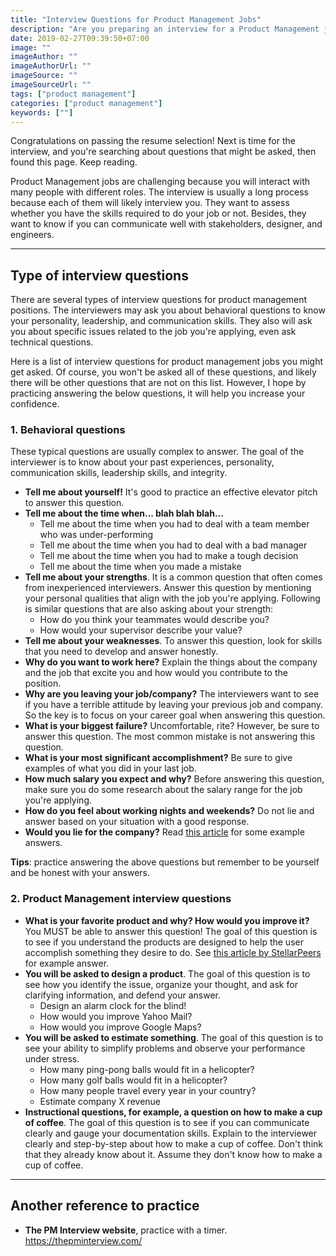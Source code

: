 ```yaml
---
title: "Interview Questions for Product Management Jobs"
description: "Are you preparing an interview for a Product Management job? Here's a list of interview questions that you can use to practice when you're applying for a job in Product Management."
date: 2019-02-27T09:39:50+07:00
image: ""
imageAuthor: ""
imageAuthorUrl: ""
imageSource: ""
imageSourceUrl: ""
tags: ["product management"]
categories: ["product management"]
keywords: [""]
---
```


Congratulations on passing the resume selection! 
Next is time for the interview, and you're searching about questions that might be asked, then found this page. 
Keep reading.

Product Management jobs are challenging because you will interact with many people with different roles. 
The interview is usually a long process because each of them will likely interview you. 
They want to assess whether you have the skills required to do your job or not. 
Besides, they want to know if you can communicate well with stakeholders, designer, and engineers.

---
## Type of interview questions

There are several types of interview questions for product management positions. 
The interviewers may ask you about behavioral questions to know your personality, leadership, and communication skills. 
They also will ask you about specific issues related to the job you're applying, even ask technical questions. 

Here is a list of interview questions for product management jobs you might get asked. 
Of course, you won't be asked all of these questions, and likely there will be other questions that are not on this list. 
However, I hope by practicing answering the below questions, it will help you increase your confidence.

### 1. Behavioral questions

These typical questions are usually complex to answer. 
The goal of the interviewer is to know about your past experiences, personality, communication skills, leadership skills, and integrity.

* **Tell me about yourself!** It's good to practice an effective elevator pitch to answer this question.
* **Tell me about the time when... blah blah blah...**
  * Tell me about the time when you had to deal with a team member who was under-performing
  * Tell me about the time when you had to deal with a bad manager
  * Tell me about the time when you had to make a tough decision
  * Tell me about the time when you made a mistake
* **Tell me about your strengths**. It is a common question that often comes from inexperienced interviewers. Answer this question by mentioning your personal qualities that align with the job you're applying. Following is similar questions that are also asking about your strength:  
  * How do you think your teammates would describe you?
  * How would your supervisor describe your value?
* **Tell me about your weaknesses**. To answer this question, look for skills that you need to develop and answer honestly.
* **Why do you want to work here?** Explain the things about the company and the job that excite you and how would you contribute to the position. 
* **Why are you leaving your job/company?** The interviewers want to see if you have a terrible attitude by leaving your previous job and company. So the key is to focus on your career goal when answering this question. 
* **What is your biggest failure?** Uncomfortable, rite? However, be sure to answer this question. The most common mistake is not answering this question.
* **What is your most significant accomplishment?** Be sure to give examples of what you did in your last job.
* **How much salary you expect and why?** Before answering this question, make sure you do some research about the salary range for the job you're applying. 
* **How do you feel about working nights and weekends?** Do not lie and answer based on your situation with a good response.
* **Would you lie for the company?** Read [this article](https://www.livecareer.com/interview/questions/would-you-lie-for-the-company) for some example answers.

__Tips__: practice answering the above questions but remember to be yourself and be honest with your answers.

### 2. Product Management interview questions

* **What is your favorite product and why? How would you improve it?** You MUST be able to answer this question! The goal of this question is to see if you understand the products are designed to help the user accomplish something they desire to do. 
See [this article by StellarPeers](https://medium.com/stellarpeers/what-is-your-favorite-product-and-why-fc495757f1b6) for example answer.
* **You will be asked to design a product**. The goal of this question is to see how you identify the issue, organize your thought, and ask for clarifying information, and defend your answer.  
  * Design an alarm clock for the blind!
  * How would you improve Yahoo Mail?
  * How would you improve Google Maps?
* **You will be asked to estimate something**. The goal of this question is to see your ability to simplify problems and observe your performance under stress. 
  * How many ping-pong balls would fit in a helicopter?
  * How many golf balls would fit in a helicopter?
  * How many people travel every year in your country?
  * Estimate company X revenue
* **Instructional questions, for example, a question on how to make a cup of coffee**. The goal of this question is to see if you can communicate clearly and gauge your documentation skills.
Explain to the interviewer clearly and step-by-step about how to make a cup of coffee. Don't think that they already know about it. Assume they don't know how to make a cup of coffee.

---

## Another reference to practice

* **The PM Interview website**, practice with a timer. https://thepminterview.com/  